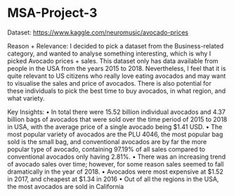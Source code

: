 # MSA-Project-3

Dataset: https://www.kaggle.com/neuromusic/avocado-prices

Reason + Relevance: 
I decided to pick a dataset from the Business-related category, and wanted to analyse something interesting, which is why I picked Avocado prices + sales. This dataset only has data available from people in the USA from the years 2015 to 2018. Nevertheless, I feel that it is quite relevant to US citizens who really love eating avocados and may want to visualise the sales and price of avocados. There is also potential for these individuals to pick the best time to buy avocados, in what region, and what variety. 

Key Insights: 
•	In total there were 15.52 billion individual avocados and 4.37 billion bags of avocados that were sold over the time period of 2015 to 2018 in USA, with the average price of a single avocado being $1.41 USD. 
•	The most popular variety of avocados are the PLU 4046, the most popular bag sold is the small bag, and conventional avocados are by far the more popular type of avocado, containing 97.19% of all sales compared to conventional avocados only having 2.81%. 
•	There was an increasing trend of avocado sales over time; however, for some reason sales seemed to fall dramatically in the year of 2018. 
•	Avocados were most expensive at $1.52 in 2017, and cheapest at $1.34 in 2016
•	Out of all the regions in the USA, the most avocados are sold in California
